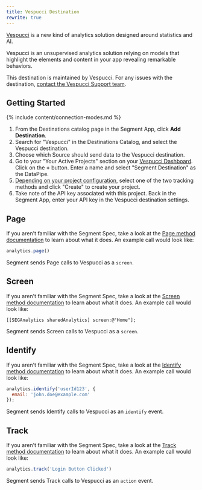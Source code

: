 ```yaml
---
title: Vespucci Destination
rewrite: true
---
```


[Vespucci](https://vespuccianalytics.com) is a new kind of analytics solution designed around statistics and AI.

Vespucci is an unsupervised analytics solution relying on models that highlight the elements and content in your app revealing remarkable behaviors.

This destination is maintained by Vespucci. For any issues with the destination, [contact the Vespucci Support team](mailto:info@amerigotechnology.com).



## Getting Started

{% include content/connection-modes.md %}

1. From the Destinations catalog page in the Segment App, click **Add Destination**.
2. Search for "Vespucci" in the Destinations Catalog, and select the Vespucci destination.
3. Choose which Source should send data to the Vespucci destination.
4. Go to your "Your Active Projects" section on your [Vespucci Dashboard](https://dashboard.vespuccianalytics.com). Click on the **+** button. Enter a name and select "Segment Destination" as the DataPipe.
5. [Depending on your project configuration](https://vespuccianalytics.com/docs/#segment), select one of the two tracking methods and click "Create" to create your project.
6. Take note of the API key associated with this project. Back in the Segment App, enter your API key in the Vespucci destination settings.

## Page

If you aren't familiar with the Segment Spec, take a look at the [Page method documentation](https://segment.com/docs/connections/spec/page/) to learn about what it does. An example call would look like:

```js
analytics.page()
```

Segment sends Page calls to Vespucci as a `screen`.

## Screen
If you aren't familiar with the Segment Spec, take a look at the [Screen method documentation](https://segment.com/docs/connections/spec/screen/) to learn about what it does. An example call would look like:
```objc
[[SEGAnalytics sharedAnalytics] screen:@"Home"];
```
Segment sends Screen calls to Vespucci as a `screen`.


## Identify

If you aren't familiar with the Segment Spec, take a look at the [Identify method documentation](https://segment.com/docs/connections/spec/identify/) to learn about what it does. An example call would look like:

```js
analytics.identify('userId123', {
  email: 'john.doe@example.com'
});
```

Segment sends Identify calls to Vespucci as an `identify` event.


## Track

If you aren't familiar with the Segment Spec, take a look at the [Track method documentation](https://segment.com/docs/connections/spec/track/) to learn about what it does. An example call would look like:

```js
analytics.track('Login Button Clicked')
```

Segment sends Track calls to Vespucci as an `action` event.

